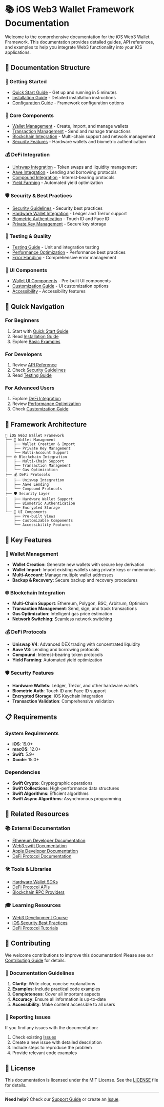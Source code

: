 # 📚 iOS Web3 Wallet Framework Documentation

Welcome to the comprehensive documentation for the iOS Web3 Wallet Framework. This documentation provides detailed guides, API references, and examples to help you integrate Web3 functionality into your iOS applications.

## 📖 Documentation Structure

### 🚀 Getting Started
- [Quick Start Guide](Guides/GettingStarted.md) - Get up and running in 5 minutes
- [Installation Guide](Guides/Installation.md) - Detailed installation instructions
- [Configuration Guide](Guides/Configuration.md) - Framework configuration options

### 🔐 Core Components
- [Wallet Management](API/WalletManagement.md) - Create, import, and manage wallets
- [Transaction Management](API/TransactionManagement.md) - Send and manage transactions
- [Blockchain Integration](API/BlockchainIntegration.md) - Multi-chain support and network management
- [Security Features](API/SecurityFeatures.md) - Hardware wallets and biometric authentication

### 💰 DeFi Integration
- [Uniswap Integration](API/UniswapIntegration.md) - Token swaps and liquidity management
- [Aave Integration](API/AaveIntegration.md) - Lending and borrowing protocols
- [Compound Integration](API/CompoundIntegration.md) - Interest-bearing protocols
- [Yield Farming](API/YieldFarming.md) - Automated yield optimization

### 🛡️ Security & Best Practices
- [Security Guidelines](Guides/Security.md) - Security best practices
- [Hardware Wallet Integration](Guides/HardwareWallets.md) - Ledger and Trezor support
- [Biometric Authentication](Guides/BiometricAuth.md) - Touch ID and Face ID
- [Private Key Management](Guides/PrivateKeyManagement.md) - Secure key storage

### 🧪 Testing & Quality
- [Testing Guide](Guides/Testing.md) - Unit and integration testing
- [Performance Optimization](Guides/Performance.md) - Performance best practices
- [Error Handling](Guides/ErrorHandling.md) - Comprehensive error management

### 📱 UI Components
- [Wallet UI Components](API/WalletUI.md) - Pre-built UI components
- [Customization Guide](Guides/Customization.md) - UI customization options
- [Accessibility](Guides/Accessibility.md) - Accessibility features

## 🎯 Quick Navigation

### For Beginners
1. Start with [Quick Start Guide](Guides/GettingStarted.md)
2. Read [Installation Guide](Guides/Installation.md)
3. Explore [Basic Examples](Examples/BasicExamples.md)

### For Developers
1. Review [API Reference](API/README.md)
2. Check [Security Guidelines](Guides/Security.md)
3. Read [Testing Guide](Guides/Testing.md)

### For Advanced Users
1. Explore [DeFi Integration](API/DeFiIntegration.md)
2. Review [Performance Optimization](Guides/Performance.md)
3. Check [Customization Guide](Guides/Customization.md)

## 🔧 Framework Architecture

```
📱 iOS Web3 Wallet Framework
├── 🔐 Wallet Management
│   ├── Wallet Creation & Import
│   ├── Private Key Management
│   └── Multi-Account Support
├── 🌐 Blockchain Integration
│   ├── Multi-Chain Support
│   ├── Transaction Management
│   └── Gas Optimization
├── 💰 DeFi Protocols
│   ├── Uniswap Integration
│   ├── Aave Lending
│   └── Compound Protocols
├── 🛡️ Security Layer
│   ├── Hardware Wallet Support
│   ├── Biometric Authentication
│   └── Encrypted Storage
└── 📱 UI Components
    ├── Pre-built Views
    ├── Customizable Components
    └── Accessibility Features
```

## 🚀 Key Features

### 🔐 Wallet Management
- **Wallet Creation**: Generate new wallets with secure key derivation
- **Wallet Import**: Import existing wallets using private keys or mnemonics
- **Multi-Account**: Manage multiple wallet addresses
- **Backup & Recovery**: Secure backup and recovery procedures

### 🌐 Blockchain Integration
- **Multi-Chain Support**: Ethereum, Polygon, BSC, Arbitrum, Optimism
- **Transaction Management**: Send, sign, and track transactions
- **Gas Optimization**: Intelligent gas price estimation
- **Network Switching**: Seamless network switching

### 💰 DeFi Protocols
- **Uniswap V4**: Advanced DEX trading with concentrated liquidity
- **Aave V3**: Lending and borrowing protocols
- **Compound**: Interest-bearing token protocols
- **Yield Farming**: Automated yield optimization

### 🛡️ Security Features
- **Hardware Wallets**: Ledger, Trezor, and other hardware wallets
- **Biometric Auth**: Touch ID and Face ID support
- **Encrypted Storage**: iOS Keychain integration
- **Transaction Validation**: Comprehensive validation

## 📋 Requirements

### System Requirements
- **iOS**: 15.0+
- **macOS**: 12.0+
- **Swift**: 5.9+
- **Xcode**: 15.0+

### Dependencies
- **Swift Crypto**: Cryptographic operations
- **Swift Collections**: High-performance data structures
- **Swift Algorithms**: Efficient algorithms
- **Swift Async Algorithms**: Asynchronous programming

## 🔗 Related Resources

### 📚 External Documentation
- [Ethereum Developer Documentation](https://ethereum.org/developers/)
- [Web3.swift Documentation](https://github.com/argentlabs/web3.swift)
- [Apple Developer Documentation](https://developer.apple.com/documentation/)
- [DeFi Protocol Documentation](https://docs.uniswap.org/)

### 🛠️ Tools & Libraries
- [Hardware Wallet SDKs](https://github.com/LedgerHQ/ledger-js)
- [DeFi Protocol APIs](https://docs.uniswap.org/api/introduction)
- [Blockchain RPC Providers](https://infura.io/docs)

### 🎓 Learning Resources
- [Web3 Development Course](https://ethereum.org/developers/learning-tools/)
- [iOS Security Best Practices](https://developer.apple.com/security/)
- [DeFi Protocol Tutorials](https://docs.uniswap.org/protocol/introduction)

## 🤝 Contributing

We welcome contributions to improve this documentation! Please see our [Contributing Guide](../../CONTRIBUTING.md) for details.

### 📝 Documentation Guidelines
1. **Clarity**: Write clear, concise explanations
2. **Examples**: Include practical code examples
3. **Completeness**: Cover all important aspects
4. **Accuracy**: Ensure all information is up-to-date
5. **Accessibility**: Make content accessible to all users

### 🐛 Reporting Issues
If you find any issues with the documentation:
1. Check existing [Issues](https://github.com/muhittincamdali/iOS-Web3-Wallet-Framework/issues)
2. Create a new issue with detailed description
3. Include steps to reproduce the problem
4. Provide relevant code examples

## 📄 License

This documentation is licensed under the MIT License. See the [LICENSE](../../LICENSE) file for details.

---

**Need help?** Check our [Support Guide](../../README.md#support) or create an [Issue](https://github.com/muhittincamdali/iOS-Web3-Wallet-Framework/issues). 
